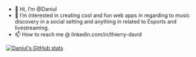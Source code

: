 - 👋 Hi, I’m @Daniul
- 👀 I’m interested in creating cool and fun web apps in regarding to music discovery in a social setting and anything in related to Esports and livestreaming.
- 📫 How to reach me @ linkedin.com/in/thierry-david

[![Daniul's GitHub stats](https://github-readme-stats.vercel.app/api?username=Daniul&show_icons=true&theme=tokyonight)](https://github.com/anuraghazra/github-readme-stats)

<!---
Daniul/Daniul is a ✨ special ✨ repository because its `README.md` (this file) appears on your GitHub profile.
You can click the Preview link to take a look at your changes.
--->
